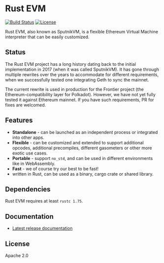 # Rust EVM

[![Build Status](https://github.com/rust-ethereum/evm/workflows/Rust/badge.svg)](https://github.com/rust-ethereum/evm/actions?query=workflow%3ARust)
[![License](https://img.shields.io/badge/License-Apache%202.0-blue.svg)](./LICENSE)

Rust EVM, also known as SputnikVM, is a flexible Ethereum Virtual Machine
interpreter that can be easily customized.

## Status

The Rust EVM project has a long history dating back to the initial
implementation in 2017 (when it was called SputnikVM). It has gone through
multiple rewrites over the years to accommodate for different requirements,
when we successfully tested one integrating Geth to sync the mainnet.

The current rewrite is used in production for the Frontier project (the
Ethereum-compatibility layer for Polkadot). However, we have not yet fully
tested it against Ethereum mainnet. If you have such requirements, PR for fixes
are welcomed.

## Features

* **Standalone** - can be launched as an independent process or integrated into other apps.
* **Flexible** - can be customized and extended to support additional opcodes,
  additional precompiles, different gasometers or other more exotic use cases.
* **Portable** - support `no_std`, and can be used in different environments
  like in WebAssembly.
* **Fast** - we of course try our best to be fast!
* written in Rust, can be used as a binary, cargo crate or shared library.

## Dependencies

Rust EVM requires at least `rustc 1.75`.

## Documentation

* [Latest release documentation](https://docs.rs/evm)

## License

Apache 2.0
